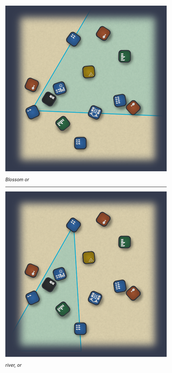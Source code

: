 ![First Bend|500](/content/media/world/oracle/methodstep2.png)

_Blossom or_

---

![Second Bend|500](/content/media/world/oracle/secondbend.png)

_river, or_


